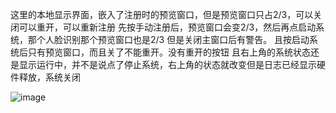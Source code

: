 这里的本地显示界面，嵌入了注册时的预览窗口，但是预览窗口只占2/3，可以关闭可以重开，可以重新注册
先按手动注册后，预览窗口会变2/3，然后再点启动系统，那个人脸识别那个预览窗口也是2/3
但是关闭主窗口后有警告。
且按启动系统后只有预览窗口，而且关了不能重开。没有重开的按钮
且右上角的系统状态还是显示运行中，并不是说点了停止系统，右上角的状态就改变但是日志已经显示硬件释放，系统关闭




![image](https://github.com/user-attachments/assets/e1ab4832-a37e-4555-a22f-0c77d348476f)
